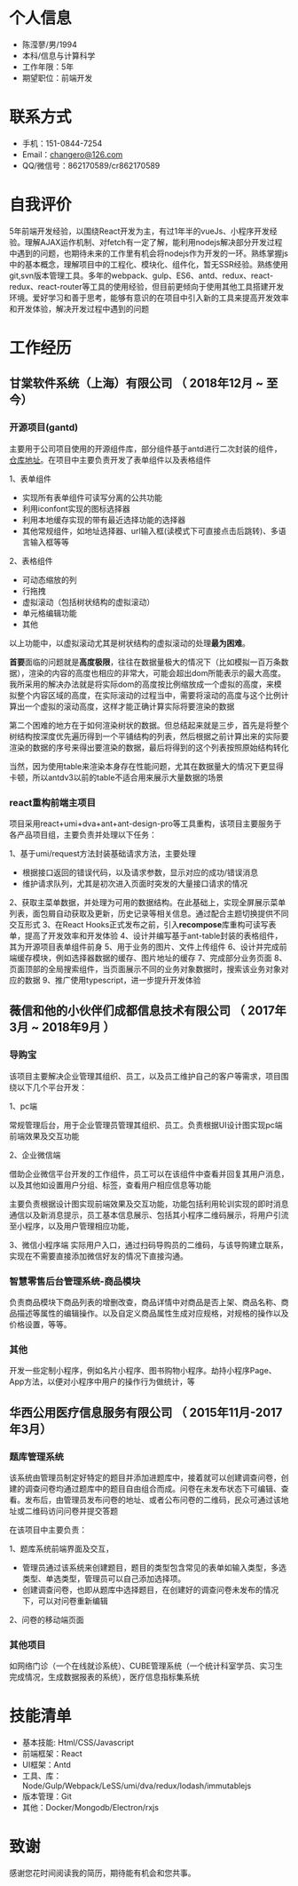 <!-- ---
title: 陈滢蓼
date: 2020-06-05
navbar: false
--- -->
<!-- <iframe src="https://www.gettoby.com/e/kj0vp92f6qcl" width="690" height="350" frameBorder="0">Collection: 丰富见识 (231 tabs)<a href="https://www.gettoby.com/p/kj0vp92f6qcl" target="_blank"></a></iframe> -->

# 个人信息

 - 陈滢蓼/男/1994
 - 本科/信息与计算科学
 - 工作年限：5年
 - 期望职位：前端开发

# 联系方式

- 手机：151-0844-7254
- Email：changero@126.com
- QQ/微信号：862170589/cr862170589

# 自我评价
5年前端开发经验，以围绕React开发为主，有过1年半的vueJs、小程序开发经验。理解AJAX运作机制、对fetch有一定了解，能利用nodejs解决部分开发过程中遇到的问题，也期待未来的工作里有机会将nodejs作为开发的一环。熟练掌握js中的基本概念，理解项目中的工程化、模块化、组件化，暂无SSR经验。熟练使用git,svn版本管理工具。多年的webpack、gulp、ES6、antd、redux、react-redux、react-router等工具的使用经验，但目前更倾向于使用其他工具搭建开发环境。爱好学习和善于思考，能够有意识的在项目中引入新的工具来提高开发效率和开发体验，解决开发过程中遇到的问题


# 工作经历

## 甘棠软件系统（上海）有限公司 （ 2018年12月 ~ 至今）

### 开源项目(gantd)
主要用于公司项目使用的开源组件库，部分组件基于antd进行二次封装的组件，[仓库地址](https://github.com/gantFDT/gant-design)。在项目中主要负责开发了表单组件以及表格组件

1、表单组件
- 实现所有表单组件可读写分离的公共功能
- 利用iconfont实现的图标选择器
- 利用本地缓存实现的带有最近选择功能的选择器
- 其他常规组件，如地址选择器、url输入框(读模式下可直接点击后跳转)、多语言输入框等等

2、表格组件
- 可动态缩放的列
- 行拖拽
- 虚拟滚动（包括树状结构的虚拟滚动）
- 单元格编辑功能
- 其他

以上功能中，以虚拟滚动尤其是树状结构的虚拟滚动的处理**最为困难**。

**首要**面临的问题就是**高度极限**，往往在数据量极大的情况下（比如模拟一百万条数据），渲染的内容的高度也相应的非常大，可能会超出dom所能表示的最大高度。我所采用的解决办法就是将实际dom的高度按比例缩放成一个虚拟的高度，来模拟整个内容区域的高度，在实际滚动的过程当中，需要将滚动的高度与这个比例计算出一个虚拟的滚动高度，这样才能正确计算实际将要渲染的数据

第二个困难的地方在于如何渲染树状的数据。但总结起来就是三步，首先是将整个树结构按深度优先遍历得到一个平铺结构的列表，然后根据之前计算出来的实际要渲染的数据的序号来得出要渲染的数据，最后将得到的这个列表按照原始结构转化

当然，因为使用table来渲染本身存在性能问题，尤其在数据量大的情况下更显得卡顿，所以antdv3以前的table不适合用来展示大量数据的场景


### react重构前端主项目
项目采用react+umi+dva+ant+ant-design-pro等工具重构，该项目主要服务于各产品项目组，主要负责并处理以下任务：

1、基于umi/request方法封装基础请求方法，主要处理

- 根据接口返回的错误代码，以及请求参数，显示对应的成功/错误消息
- 维护请求队列，尤其是初次进入页面时突发的大量接口请求的情况

2、获取主菜单数据，并处理为可用的数据结构。在此基础上，实现全屏展示菜单列表，面包屑自动获取及更新，历史记录等相关信息。通过配合主题切换提供不同交互形式
3、在React Hooks正式发布之前，引入**recompose**库重构可读写表单，提高了开发效率和开发体验
4、设计并编写基于ant-table封装的表格组件，其为开源项目表单组件前身
5、用于业务的图片、文件上传组件
6、设计并完成前端缓存模块，例如选择器数据的缓存、图片地址的缓存
7、完成部分业务页面
8、页面顶部的全局搜索组件，当页面展示不同的业务对象数据时，搜索该业务对象对应的数据
9、推广使用typescript，进一步提升开发体验
  
## 薇信和他的小伙伴们成都信息技术有限公司 （ 2017年3月 ~ 2018年9月 ）

### 导购宝
该项目主要解决企业管理其组织、员工，以及员工维护自己的客户等需求，项目围绕以下几个平台开发：

1、pc端

常规管理后台，用于企业管理员管理其组织、员工。负责根据UI设计图实现pc端前端效果及交互功能

2、企业微信端

借助企业微信平台开发的工作组件，员工可以在该组件中查看并回复其用户消息，以及其他如设置用户分组、标签，查看用户相应信息等功能

主要负责根据设计图实现前端效果及交互功能，功能包括利用轮训实现的即时消息通信以及新消息提示，员工基本信息展示、包括其小程序二维码展示，将用户引流至小程序，以及用户管理相应功能，

3、微信小程序端
实际用户入口，通过扫码导购员的二维码，与该导购建立联系，实现在不需要直接添加微信好友的情况下直接沟通。

### 智慧零售后台管理系统-商品模块

负责商品模块下商品列表的增删改查，商品详情中对商品是否上架、商品名称、商品描述等属性的编辑操作。以及自定义商品属性生成对应规格，对规格的操作以及价格设置，等等。

### 其他

开发一些定制小程序，例如名片小程序、图书购物小程序。劫持小程序Page、App方法，以便对小程序中用户的操作行为做统计，等

## 华西公用医疗信息服务有限公司 （ 2015年11月-2017年3月）

### 题库管理系统
该系统由管理员制定好特定的题目并添加进题库中，接着就可以创建调查问卷，创建的调查问卷均通过题库中的题目自由组合而成。问卷在未发布状态下可编辑、查看。发布后，由管理员发布问卷的地址、或者公布问卷的二维码，民众可通过该地址或二维码访问问卷并提交答题

在该项目中主要负责：

1、题库系统前端界面及交互，

- 管理员通过该系统来创建题目，题目的类型包含常见的表单如输入类型，多选类型、单选类型，管理员可以自己添加选择项。
- 创建调查问卷，也即从题库中选择题目，在创建好的调查问卷未发布的情况下，可以对问卷重新编辑

2、问卷的移动端页面

### 其他项目

如网络门诊（一个在线就诊系统）、CUBE管理系统（一个统计科室学员、实习生完成情况，生成数据报表的系统），医疗信息指标集系统

  
# 技能清单

- 基本技能:   Html/CSS/Javascript
- 前端框架：React
- UI框架：Antd
- 工具、库：Node/Gulp/Webpack/LeSS/umi/dva/redux/lodash/immutablejs
- 版本管理：Git
- 其他：Docker/Mongodb/Electron/rxjs


# 致谢
感谢您花时间阅读我的简历，期待能有机会和您共事。
      